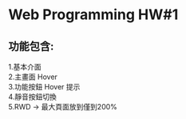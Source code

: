 # Web Programming HW#1

## 功能包含:
1.基本介面 <br>
2.主畫面 Hover <br>
3.功能按鈕 Hover 提示 <br>
4.靜音按鈕切換 <br>
5.RWD -> 最大頁面放到僅到200% <br>
